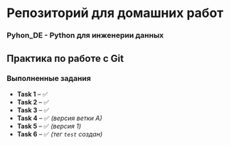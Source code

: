 # Репозиторий для домашних работ

### Pyhon_DE - Python для инженерии данных

## Практика по работе с Git

### Выполненные задания

- **Task 1** – ✅  
- **Task 2** – ✅  
- **Task 3** – ✅  
- **Task 4** – ✅ *(версия ветки A)*  
- **Task 5** – ✅ *(версия 1)*  
- **Task 6** – ✅ *(тег `test` создан)*